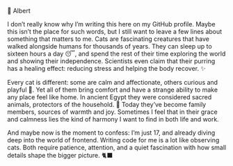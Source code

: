 🐾 Albert

I don’t really know why I’m writing this here on my GitHub profile. Maybe this isn’t the place for such words, but I still want to leave a few lines about something that matters to me. Cats are fascinating creatures that have walked alongside humans for thousands of years. They can sleep up to sixteen hours a day 😴, and spend the rest of their time exploring the world and showing their independence. Scientists even claim that their purring has a healing effect: reducing stress and helping the body recover. ✨

Every cat is different: some are calm and affectionate, others curious and playful 🐾. Yet all of them bring comfort and have a strange ability to make any place feel like home. In ancient Egypt they were considered sacred animals, protectors of the household. 🏺 Today they’ve become family members, sources of warmth and joy. Sometimes I feel that in their grace and calmness lies the kind of harmony I want to find in both life and work.

And maybe now is the moment to confess: I’m just 17, and already diving deep into the world of frontend. Writing code for me is a lot like observing cats. Both require patience, attention, and a quiet fascination with how small details shape the bigger picture. 🐈‍⬛
